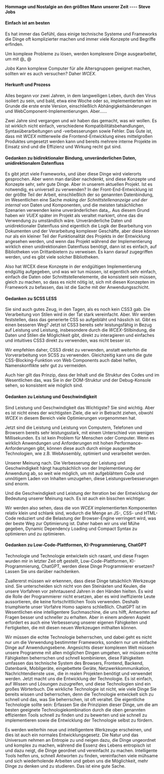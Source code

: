 <!--DESC: {"icon":"assistant",id:4} -->
<p align=center><svg width=8em src="@/@wcex/doc/assets/jobs.svg" ></svg></p>

#### Hommage und Nostalgie an den größten Mann unserer Zeit ---- **Steve Jobs**

#### Einfach ist am besten

Es hat immer das Gefühl, dass einige technische Systeme und Frameworks die Dinge oft komplizierter machen und immer viele Konzepte und Begriffe erfinden.

Um komplexe Probleme zu lösen, werden komplexere Dinge ausgearbeitet, um mit @\_ @

_Jobs_ Kann komplexe Computer für alle Altersgruppen geeignet machen, sollten wir es auch versuchen? Daher _WCEX_.

#### Herkunft und Prozess

Alles begann vor zwei Jahren, in dem langweiligen Leben, durch den Virus isoliert zu sein, und bald, etwa eine Woche oder so, implementierten wir im Grunde die erste erste Version, einschließlich Abhängigkeitsänderungen und WebComponent-Implementierungen. Aber......

Zwei Jahre sind vergangen und wir haben das gemacht, was wir wollen. Es ist wirklich nicht einfach, verschiedene Kompatibilitätsbehandlungen, Syntaxüberarbeitungen und -verbesserungen sowie Fehler. Das Gute ist, dass mit _WCEX_ mittlerweile die Frontend-Entwicklung eines mittelgroßen Produktes umgesetzt werden kann und bereits mehrere interne Projekte im Einsatz sind und die Effizienz und Wirkung recht gut sind.

#### Gedanken zu bidirektionaler Bindung, unveränderlichen Daten, unidirektionalem Datenfluss

Es gibt jetzt viele Frameworks, und über diese Dinge wird vielerorts gesprochen. Aber wenn man darüber nachdenkt, sind diese Konzepte und Konzepte sehr, sehr gute Dinge. Aber in unserem aktuellen Projekt. Ist es notwendig, es universell zu verwenden?
In der Front-End-Entwicklung ist der größte Teil der Arbeit, einschließlich der so genannten Datenbindung, im Wesentlichen eine Sache _making der Schnittstellenanzeige und der internal_ von Daten und Komponenten, und die meisten tatsächlichen Szenarien verwenden keine unveränderlichen data_.
Aus diesem Grund haben wir _VUEX_ später im Projekt als veraltet markiert, ohne das die Verwendung zu umständlich wäre. Unveränderliche Daten und unidirektionaler Datenfluss sind eigentlich die Logik der Bearbeitung von Dokumenten und der Verarbeitung komplexer Geschäfte, aber diese können nur als ein kleiner Teil der Funktionalität des Projekts in der Entwicklung angesehen werden, und wenn das Projekt während der Implementierung wirklich einen unidirektionalen Datenfluss benötigt, dann ist es einfach, auf Bibliotheken von Drittanbietern zu verweisen. Es kann darauf zugegriffen werden, und es gibt viele solcher Bibliotheken.

Also hat WCEX diese Konzepte in der endgültigen Implementierung endgültig aufgegeben, und was wir tun müssen, ist eigentlich sehr einfach, einfach die Daten oder Schnittstellenelemente, die konsistent sein müssen, gleich zu machen, so dass es nicht nötig ist, sich mit diesen Konzepten im Framework zu befassen, das ist die Sache mit der Anwendungsschicht.

#### Gedanken zu SCSS LESS

Sie sind auch gutes Zeug, in den Tagen, als es noch kein CSS3 gab. Die Verarbeitung von Stilen wird in der Tat stark vereinfacht.
Aber. Wir werden feststellen, dass das generierte CSS so aufgebläht und hässlich ist. Gibt es einen besseren Weg?
Jetzt ist CSS3 bereits sehr leistungsfähig in Bezug auf Leistung und Leistung, insbesondere durch die _WCEX_-Stilbindung, die Daten und Stilen die Möglichkeit gibt, direkt zu interagieren und einfaches und intuitives CSS3 direkt zu verwenden, was nicht besser ist.

Wir empfehlen daher, CSS3 direkt zu verwenden, anstatt weiterhin die Vorverarbeitung von SCSS zu verwenden. Gleichzeitig kann uns die gute CSS-Blocking-Funktion von Web Components auch dabei helfen, Namenskonflikte sehr gut zu vermeiden.

Auch hier gilt das Prinzip, dass der Inhalt und die Struktur des Codes und im Wesentlichen das, was Sie in der DOM-Struktur und der Debug-Konsole sehen, so konsistent wie möglich sind.

#### Gedanken zu Leistung und Geschwindigkeit

Sind Leistung und Geschwindigkeit das Wichtigste? Sie sind wichtig. Aber es ist nicht eines der wichtigsten Ziele, die wir in Betracht ziehen, obwohl _WCEX_ in diesem Bereich viele Optimierungen vorgenommen hat.

Jetzt sind die Leistung und Leistung von Computern, Telefonen und Browsern bereits sehr leistungsstark, mit einem Unterschied von wenigen Millisekunden. Es ist kein Problem für Menschen oder Computer. Wenn es wirklich Anwendungen und Anforderungen mit hohen Performance-Anforderungen gibt, können diese auch durch einige ausgereifte Technologien, wie z.B. WebAssembly, optimiert und verarbeitet werden.

Unserer Meinung nach. Die Verbesserung der Leistung und Geschwindigkeit hängt hauptsächlich von der Implementierung der Anwendung ab, so weit wie möglich, um mit aufgeblähtem Code und unnötigem Laden von Inhalten umzugehen, diese Leistungsverbesserungen sind enorm.

Und die Geschwindigkeit und Leistung der Iteration bei der Entwicklung der Bedeutung unserer Meinung nach. Es ist auch ein bisschen wichtiger.

Wir werden also sehen, dass die von _WCEX_ implementierten Komponenten relativ klein und schlank sind, wodurch die Menge an JS-, CSS- und HTML-Code reduziert und die Belastung der Browser-Engine verringert wird, was der beste Weg zur Optimierung ist. Daher haben wir uns viel Mühe gegeben, Dynamic Dependency Loading und Compact Syntax zu optimieren und zu optimieren.

#### Gedanken zu Low-Code-Plattformen, KI-Programmierung, ChatGPT

Technologie und Technologie entwickeln sich rasant, und diese Fragen wurden mir in letzter Zeit oft gestellt, Low-Code-Plattformen, KI-Programmierung, ChatGPT, werden diese Dinge Programmierer ersetzen? Lassen Sie uns darüber nachdenken.

Zuallererst müssen wir erkennen, dass diese Dinge tatsächlich Werkzeuge sind. Sie unterscheiden sich nicht von den Steinäxten und Keulen, die unsere Vorfahren vor zehntausend Jahren in den Händen hielten. Es wird die Rolle der Programmierer nicht ersetzen, aber es wird ineffiziente Leute aussortieren, die keine fortschrittlichen Tools verwenden. Deshalb triumphierte unser Vorfahre Homo sapiens schließlich. ChatGPT ist im Wesentlichen eine intelligentere Suchmaschine, die uns hilft, Antworten auf Fragen besser und schneller zu erhalten. Aber in einem anderen Aspekt erfordert es auch eine Verbesserung unserer eigenen Fähigkeiten und Fertigkeiten, die mit diesen neuen Werkzeugen mithalten können.

Wir müssen die echte Technologie beherrschen, und dabei geht es nicht nur um die Verwendung bestimmter Frameworks, sondern nur um einfache Dinge auf Anwendungsebene. Angesichts dieser komplexen Welt müssen unsere Programme mit allen möglichen Dingen umgehen, wir müssen echte Fähigkeiten beherrschen und schnell kombinieren, diese Fähigkeiten umfassen das technische System des Browsers, Frontend, Backend, Datenbank, Mobilgeräte, eingebettete Geräte, Netzwerkkommunikation, Nachrichtendienste usw., die in realen Projekten benötigt und verwendet werden. Jetzt macht uns die Entwicklung der Technologie. Es ist einfach, auf Wissen und Lösungen zuzugreifen, und diese Technologien sind ein großes Wörterbuch. Die wirkliche Technologie ist nicht, wie viele Dinge Sie bereits wissen und beherrschen, denn die Technologie entwickelt sich zu schnell und das, was Sie beherrschen, ist oft veraltet. Die eigentliche Technologie sollte sein: Erfassen Sie die Prinzipien dieser Dinge, um die am besten geeignete Technologiekombination durch die oben genannten effizienten Tools schnell zu finden und zu bewerten und sie schnell zu implementieren sowie die Entwicklung der Technologie selbst zu fördern.

Es werden weiterhin neue und intelligentere Werkzeuge erscheinen, und dies ist auch ein normales Entwicklungsgesetz. Die Natur und das Universum nehmen an Entropie zu und neigen dazu, die Dinge ungeordnet und komplex zu machen, während die Essenz des Lebens entropisch ist und dazu neigt, die Dinge geordnet und vereinfacht zu machen. Intelligente Tools helfen uns, schnell Antworten zu finden, vereinfachen viele mühsame und sich wiederholende Arbeiten und geben uns die Möglichkeit, mehr Dinge zu denken und zu studieren. Das ist eine gute Sache.
